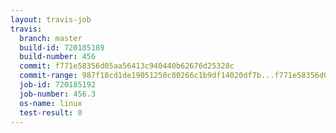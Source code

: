 ```yaml
---
layout: travis-job
travis:
  branch: master
  build-id: 720185189
  build-number: 456
  commit: f771e58356d05aa56413c940440b62676d25328c
  commit-range: 987f18cd1de19051250c80266c1b9df14020df7b...f771e58356d05aa56413c940440b62676d25328c
  job-id: 720185192
  job-number: 456.3
  os-name: linux
  test-result: 0
---
```

